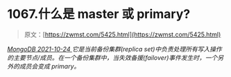 <!--yml
category: 未分类
date: 0001-01-01 00:00:00
-->

# 1067.什么是 master 或 primary?

> 原文：[https://zwmst.com/5425.html](https://zwmst.com/5425.html)

   [ *MongoDB* ](https://zwmst.com/mongodb)*[ <time datetime="2021-10-24T23:50:54+08:00"> 2021-10-24 </time> ](https://zwmst.com/5425.html)  它是当前备份集群(replica set)中负责处理所有写入操作的主要节点/成员。在一个备份集群中，当失效备援(failover)事件发生时，一个另外的成员会变成 primary。*
